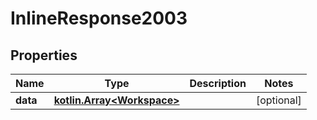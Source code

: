 
# InlineResponse2003

## Properties
Name | Type | Description | Notes
------------ | ------------- | ------------- | -------------
**data** | [**kotlin.Array&lt;Workspace&gt;**](Workspace.md) |  |  [optional]



